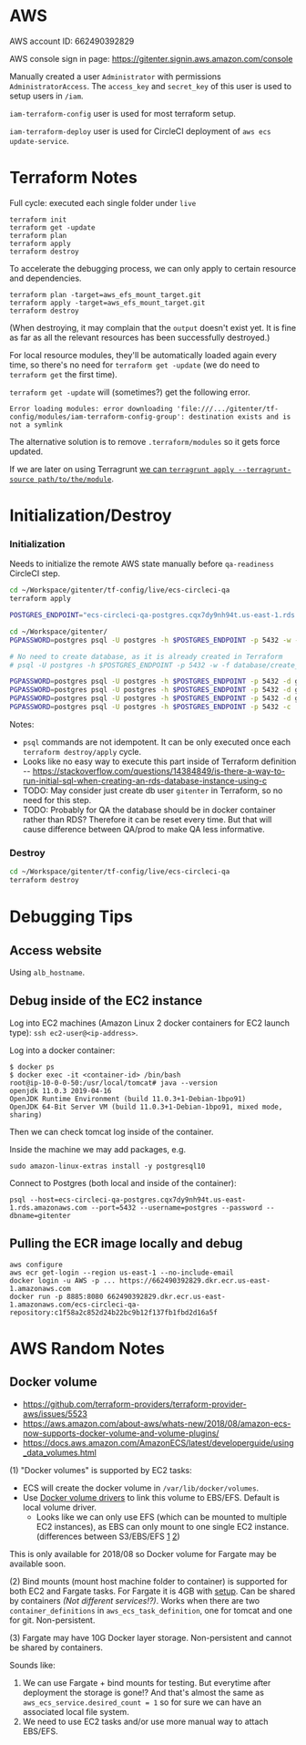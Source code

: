 # AWS

AWS account ID: 662490392829

AWS console sign in page: https://gitenter.signin.aws.amazon.com/console

Manually created a user `Administrator` with permissions `AdministratorAccess`. The `access_key` and `secret_key` of this user is used to setup users in `/iam`.

`iam-terraform-config` user is used for most terraform setup.

`iam-terraform-deploy` user is used for CircleCI deployment of `aws ecs update-service`.

# Terraform Notes

Full cycle: executed each single folder under `live`

```
terraform init
terraform get -update
terraform plan
terraform apply
terraform destroy
```

To accelerate the debugging process, we can only apply to certain resource and dependencies.

```
terraform plan -target=aws_efs_mount_target.git
terraform apply -target=aws_efs_mount_target.git
terraform destroy
```

(When destroying, it may complain that the `output` doesn't exist yet. It is fine as far as all the relevant resources has been successfully destroyed.)

For local resource modules, they'll be automatically loaded again every time, so there's no need for `terraform get -update` (we do need to `terraform get` the first time).

`terraform get -update` will (sometimes?) get the following error.

```
Error loading modules: error downloading 'file:///.../gitenter/tf-config/modules/iam-terraform-config-group': destination exists and is not a symlink
```

The alternative solution is to remove `.terraform/modules` so it gets force updated.

If we are later on using Terragrunt [we can `terragrunt apply --terragrunt-source path/to/the/module`](https://github.com/gruntwork-io/terragrunt#working-locally).

# Initialization/Destroy

### Initialization

Needs to initialize the remote AWS state manually before `qa-readiness` CircleCI step.

```bash
cd ~/Workspace/gitenter/tf-config/live/ecs-circleci-qa
terraform apply
```

```bash
POSTGRES_ENDPOINT="ecs-circleci-qa-postgres.cqx7dy9nh94t.us-east-1.rds.amazonaws.com"

cd ~/Workspace/gitenter/
PGPASSWORD=postgres psql -U postgres -h $POSTGRES_ENDPOINT -p 5432 -w -f database/create_users.sql

# No need to create database, as it is already created in Terraform
# psql -U postgres -h $POSTGRES_ENDPOINT -p 5432 -w -f database/create_database.sql -v dbname=gitenter

PGPASSWORD=postgres psql -U postgres -h $POSTGRES_ENDPOINT -p 5432 -d gitenter -w -f database/initiate_database.sql
PGPASSWORD=postgres psql -U postgres -h $POSTGRES_ENDPOINT -p 5432 -d gitenter -w -f database/privilege_control.sql
PGPASSWORD=postgres psql -U postgres -h $POSTGRES_ENDPOINT -p 5432 -d gitenter -w -f database/alter_sequence.sql
PGPASSWORD=postgres psql -U postgres -h $POSTGRES_ENDPOINT -p 5432 -c 'ALTER DATABASE gitenter OWNER TO gitenter;'
```

Notes:

- `psql` commands are not idempotent. It can be only executed once each `terraform destroy/apply` cycle.
- Looks like no easy way to execute this part inside of Terraform definition -- https://stackoverflow.com/questions/14384849/is-there-a-way-to-run-initial-sql-when-creating-an-rds-database-instance-using-c
- TODO: May consider just create db user `gitenter` in Terraform, so no need for this step.
- TODO: Probably for QA the database should be in docker container rather than RDS? Therefore it can be reset every time. But that will cause difference between QA/prod to make QA less informative.

### Destroy

```bash
cd ~/Workspace/gitenter/tf-config/live/ecs-circleci-qa
terraform destroy
```

# Debugging Tips

## Access website

Using `alb_hostname`.

## Debug inside of the EC2 instance

Log into EC2 machines (Amazon Linux 2 docker containers for EC2 launch type): `ssh ec2-user@<ip-address>`.

Log into a docker container:

```
$ docker ps
$ docker exec -it <container-id> /bin/bash
root@ip-10-0-0-50:/usr/local/tomcat# java --version
openjdk 11.0.3 2019-04-16
OpenJDK Runtime Environment (build 11.0.3+1-Debian-1bpo91)
OpenJDK 64-Bit Server VM (build 11.0.3+1-Debian-1bpo91, mixed mode, sharing)
```

Then we can check tomcat log inside of the container.

Inside the machine we may add packages, e.g.

```
sudo amazon-linux-extras install -y postgresql10
```

Connect to Postgres (both local and inside of the container):

```
psql --host=ecs-circleci-qa-postgres.cqx7dy9nh94t.us-east-1.rds.amazonaws.com --port=5432 --username=postgres --password --dbname=gitenter
```

## Pulling the ECR image locally and debug

```
aws configure
aws ecr get-login --region us-east-1 --no-include-email
docker login -u AWS -p ... https://662490392829.dkr.ecr.us-east-1.amazonaws.com
docker run -p 8885:8080 662490392829.dkr.ecr.us-east-1.amazonaws.com/ecs-circleci-qa-repository:c1f58a2c852d24b22bc9b12f137fb1fbd2d16a5f
```

# AWS Random Notes

## Docker volume

- https://github.com/terraform-providers/terraform-provider-aws/issues/5523
- https://aws.amazon.com/about-aws/whats-new/2018/08/amazon-ecs-now-supports-docker-volume-and-volume-plugins/
- https://docs.aws.amazon.com/AmazonECS/latest/developerguide/using_data_volumes.html

(1) "Docker volumes" is supported by EC2 tasks:

- ECS will create the docker volume in `/var/lib/docker/volumes`.
- Use [Docker volume drivers](https://docs.docker.com/engine/extend/plugins_volume/) to link this volume to EBS/EFS. Default is local volume driver.
  - Looks like we can only use EFS (which can be mounted to multiple EC2 instances), as EBS can only mount to one single EC2 instance. (differences between S3/EBS/EFS [1](https://dzone.com/articles/confused-by-aws-storage-options-s3-ebs-amp-efs-explained) [2](https://www.cloudberrylab.com/resources/blog/amazon-s3-vs-ebs-vs-efs/))

This is only available for 2018/08 so Docker volume for Fargate may be available soon.

(2) Bind mounts (mount host machine folder to container) is supported for both EC2 and Fargate tasks. For Fargate it is 4GB with [setup](https://docs.aws.amazon.com/AmazonECS/latest/developerguide/fargate-task-storage.html). Can be shared by containers *(Not different services!?)*. Works when there are two `container_definitions` in `aws_ecs_task_definition`, one for tomcat and one for git. Non-persistent.

(3) Fargate may have 10G Docker layer storage. Non-persistent and cannot be shared by containers.

Sounds like:

1. We can use Fargate + bind mounts for testing. But everytime after deployment the storage is gone!? And that's almost the same as `aws_ecs_service.desired_count = 1` so for sure we can have an associated local file system.
2. We need to use EC2 tasks and/or use more manual way to attach EBS/EFS.
